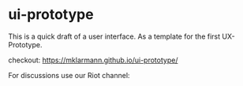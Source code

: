 # ui-prototype

This is a quick draft of a user interface. As a template for the first UX-Prototype.

checkout: https://mklarmann.github.io/ui-prototype/

For discussions use our Riot channel:
